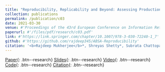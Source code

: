 ```yaml
---
title: "Reproducibility, Replicability and Beyond: Assessing Production Readiness of Aspect Based Sentiment Analysis (ECIR 2021)"
collection: publications
permalink: /publication/c03
date: 2021-03-30
venue: #'Proceedings of the 43rd European Conference on Information Retrieval, ECIR 2021'
paperurl: #'/files/pdf/research/c03.pdf'
link: #'https://link.springer.com/chapter/10.1007/978-3-030-72240-1_7'
github: #'https://github.com/rajdeep345/ABSA-Reproducibility'
citation: '<b>Rajdeep Mukherjee</b>*, Shreyas Shetty*, Subrata Chattopadhyay, Subhadeep Maji, Samik Datta, Pawan Goyal'
---
```

[Paper](/files/pdf/research/c03.pdf){: .btn--research} [Slides](https://docs.google.com/presentation/d/e/2PACX-1vSA0cnc7YFzkoyj2sQRn7eg6EJjO9IY33Rh1csHfJr1XuEKxRqx3IBHigfTb5bLa8uFeXlxQdK7R6hM/pub?start=false&loop=false&delayms=3000){: .btn--research} [Video](https://drive.google.com/file/d/1_Nb4dZpG3c8CjNq1l6DtHk75n-5xQOi-/view?usp=sharing){: .btn--research} [Code](https://github.com/rajdeep345/ABSA-Reproducibility/){: .btn--research} [Citation](https://link.springer.com/chapter/10.1007/978-3-030-72240-1_7){: .btn--research}